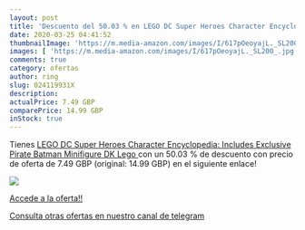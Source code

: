 ```yaml
---
layout: post
title: 'Descuento del 50.03 % en LEGO DC Super Heroes Character Encyclope'
date: 2020-03-25 04:41:52
thumbnailImage: 'https://m.media-amazon.com/images/I/617pOeoyajL._SL200_.jpg'
images: [ 'https://m.media-amazon.com/images/I/617pOeoyajL._SL200_.jpg' ]
comments: true
category: ofertas
author: ring
slug: 024119931X
description:
actualPrice: 7.49 GBP
comparePrice: 14.99 GBP
inStock: true
---
```


Tienes [LEGO DC Super Heroes Character Encyclopedia: Includes Exclusive Pirate Batman Minifigure  DK Lego ](https://www.amazon.com/dp/024119931X/?tag=redken08-20) con un 50.03 % de descuento con precio de oferta de 7.49 GBP (original: 14.99 GBP) en el siguiente enlace!

[![](https://m.media-amazon.com/images/I/617pOeoyajL._SL200_.jpg)](https://www.amazon.com/dp/024119931X/?tag=redken08-20)

[Accede a la oferta!!](https://www.amazon.com/dp/024119931X/?tag=redken08-20)

[Consulta otras ofertas en nuestro canal de telegram](https://t.me/s/ofertas25)
